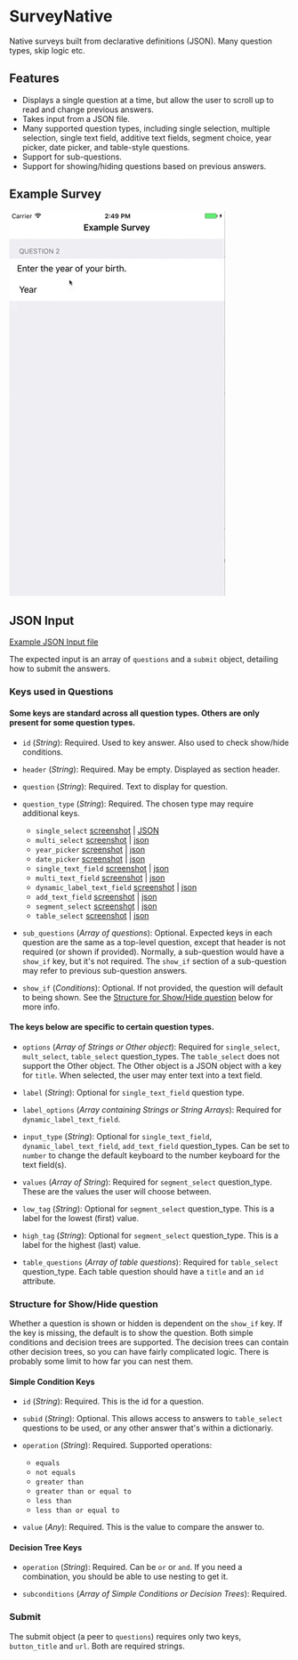 # SurveyNative
Native surveys built from declarative definitions (JSON). Many question types, skip logic etc.

## Features

  - Displays a single question at a time, but allow the user to scroll up to read and change previous answers.
  - Takes input from a JSON file.
  - Many supported question types, including single selection, multiple selection, single text field, additive text fields, segment choice, year picker, date picker, and table-style questions.
  - Support for sub-questions.
  - Support for showing/hiding questions based on previous answers.

## Example Survey

![Video showing example app](/README/survey_video_720.gif "Survey Video")

## JSON Input

[Example JSON Input file](Example/SurveyNative/ExampleQuestions.json)

The expected input is an array of `questions` and a `submit` object, detailing how to submit the answers.

### Keys used in Questions

#### Some keys are standard across all question types.  Others are only present for some question types.

  - `id` (_String_): Required.  Used to key answer.  Also used to check show/hide conditions.

  - `header` (_String_): Required.  May be empty.  Displayed as section header.

  - `question` (_String_): Required. Text to display for question.

  - `question_type` (_String_): Required. The chosen type may require additional keys.
    - `single_select` [screenshot](#) | [JSON](#)
    - `multi_select` [screenshot](#) | [json](#)
    - `year_picker` [screenshot](#) | [json](#)
    - `date_picker` [screenshot](#) | [json](#)
    - `single_text_field` [screenshot](#) | [json](#)
    - `multi_text_field` [screenshot](#) | [json](#)
    - `dynamic_label_text_field` [screenshot](#) | [json](#)
    - `add_text_field` [screenshot](#) | [json](#)
    - `segment_select` [screenshot](#) | [json](#)
    - `table_select` [screenshot](#) | [json](#)

  - `sub_questions` (_Array of questions_): Optional. Expected keys in each question are the same as a top-level question, except that header is not required (or shown if provided).  Normally, a sub-question would have a `show_if` key, but it's not required.  The `show_if` section of a sub-question may refer to previous sub-question answers.

  - `show_if` (_Conditions_): Optional.  If not provided, the question will default to being shown.  See the [Structure for Show/Hide question](#structure-for-showhide-question) below for more info.

#### The keys below are specific to certain question types.

  - `options` (_Array of Strings or Other object_): Required for `single_select`, `mult_select`, `table_select` question_types.  The `table_select` does not support the Other object.  The Other object is a JSON object with a key for `title`.  When selected, the user may enter text into a text field.

  - `label` (_String_): Optional for `single_text_field` question type.

  - `label_options` (_Array containing Strings or String Arrays_): Required for `dynamic_label_text_field`.

  - `input_type` (_String_): Optional for `single_text_field`, `dynamic_label_text_field`, `add_text_field` question_types.  Can be set to `number` to change the default keyboard to the number keyboard for the text field(s).

  - `values` (_Array of String_): Required for `segment_select` question_type.  These are the values the user will choose between.

  - `low_tag` (_String_): Optional for `segment_select` question_type.  This is a label for the lowest (first) value.

  - `high_tag` (_String_): Optional for `segment_select` question_type.  This is a label for the highest (last) value.

  - `table_questions` (_Array of table questions_): Required for `table_select` question_type.  Each table question should have a `title` and an `id` attribute.

### Structure for Show/Hide question

Whether a question is shown or hidden is dependent on the `show_if` key.  If the key is missing, the default is to show the question.  Both simple conditions and decision trees are supported.  The decision trees can contain other decision trees, so you can have fairly complicated logic.  There is probably some limit to how far you can nest them.

#### Simple Condition Keys

  - `id` (_String_): Required.  This is the id for a question.

  - `subid` (_String_): Optional.  This allows access to answers to `table_select` questions to be used, or any other answer that's within a dictionariy.

  - `operation` (_String_): Required.  Supported operations:
    - `equals`
    - `not equals`
    - `greater than`
    - `greater than or equal to`
    - `less than`
    - `less than or equal to`

  - `value` (_Any_): Required.  This is the value to compare the answer to.

#### Decision Tree Keys

  - `operation` (_String_): Required.  Can be `or` or `and`.  If you need a combination, you should be able to use nesting to get it.

  - `subconditions` (_Array of Simple Conditions or Decision Trees_): Required.

### Submit

The submit object (a peer to `questions`) requires only two keys, `button_title` and `url`.  Both are required strings.
